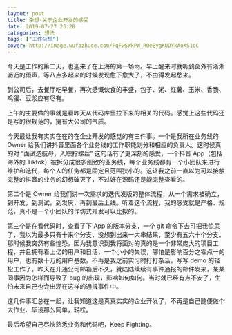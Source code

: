 ```yaml
---
layout: post
title: 杂想·关于企业开发的感受
date: 2019-07-27 23:28
categories: 想法
tags: ["工作杂想"]
cover: http://image.wufazhuce.com/FqFwSWkPW_ROeBygKUDYkAoXS1cC
---
```


今天是工作的第二天，也迎来了在上海的第一场雨。早上醒来时就听到窗外有淅淅沥沥的雨声，等八点多起来的时候发现愈下愈大了，不由得发起愁来。

到公司后，去餐厅吃早餐，再次感慨伙食的丰盛，包子、粥、红薯、玉米、香肠、鸡蛋、豆浆应有尽有。

上午的主要做的事就是看昨天从代码库里拉下来的相关的代码。感觉上这些代码还是写的很规范的，挺有大公司的气质。

今天最让我有实实在在的在企业开发的感觉的有三件事。一个是我所在业务线的 Owner 给我们讲抖音里面各个业务线的工作职能划分和相应的负责人。这时候真的对 “面试造航母，入职拧螺丝” 这句话有了更深刻的感受，一个抖音 App（包括海外的 Tiktok）被拆分成很多细致的业务线，每个业务线都有一个小团队来进行维护和迭代，每个人的任务都是固定且范围狭小的。这让我之前一直以为可以接触完整的抖音的业务的幻想破灭了，不过好在源码还是能完整查看的。

第二个是 Owner 给我们讲一次需求的迭代发版的整体流程，从一个需求被确立，到开发，到测试，到发灰，再到最后上线。听着这个流程，我的感受就是严格、规范，真不是一个小团队的作坊式开发可以比拟的。

第三个是在看代码时，查看了下 App 的版本分支，一个 git 命令下去可把我惊呆了，我以为最多只有十来个分支，没想到出来一大串结果，至少有五六十个分支。那时候我突然有些惶恐，因为我意识到我将面对的真的是一个非常庞大的项目工程，并且拥有着上亿的用户和日活，一个小小的失误，哪怕是影响百分之零点一的用户，也有数十万的用户基数。不再是我之前实习时打打杂活，写写 demo 的轻松工作了。昨天在开通公司邮箱后不久，就陆陆续续有事件通报的邮件发来，某某同事因为怎样而导致了 bug 的出现，影响如何如何。当时就已经有点不安了，生怕未来自己也会出现在这样的通报事件中。

这几件事汇总在一起，让我知道这是真真实实的企业开发了，不再是自己随便做个大作业、毕设那么简单，轻松。

最后希望自己尽快熟悉业务和代码吧，Keep Fighting。
